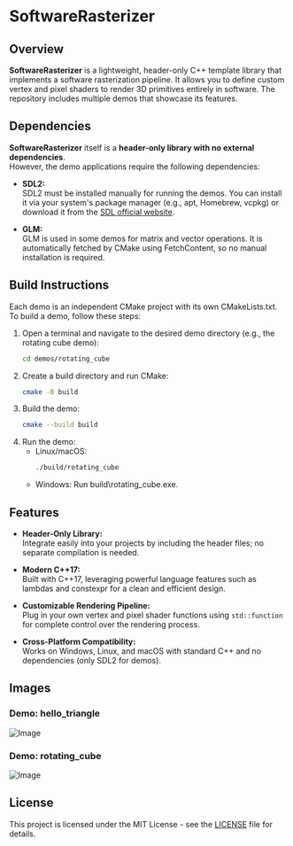 # SoftwareRasterizer

## Overview
**SoftwareRasterizer** is a lightweight, header-only C++ template library that implements a software rasterization pipeline. It allows you to define custom vertex and pixel shaders to render 3D primitives entirely in software. The repository includes multiple demos that showcase its features.

## Dependencies

**SoftwareRasterizer** itself is a **header-only library with no external dependencies**.  
However, the demo applications require the following dependencies:

- **SDL2:**  
  SDL2 must be installed manually for running the demos. You can install it via your system's package manager (e.g., apt, Homebrew, vcpkg) or download it from the [SDL official website](https://www.libsdl.org/).

- **GLM:**  
  GLM is used in some demos for matrix and vector operations. It is automatically fetched by CMake using FetchContent, so no manual installation is required.

## Build Instructions

Each demo is an independent CMake project with its own CMakeLists.txt. To build a demo, follow these steps:

1. Open a terminal and navigate to the desired demo directory (e.g., the rotating cube demo):
   ```bash
   cd demos/rotating_cube
   ```
2. Create a build directory and run CMake:
	```bash
	cmake -B build
	```
3. Build the demo:
	```bash
	cmake --build build
	```
4. Run the demo:
	+ Linux/macOS:
		```bash
		./build/rotating_cube
		```
	+ Windows:
		Run build\rotating_cube.exe.


## Features

- **Header-Only Library:**  
  Integrate easily into your projects by including the header files; no separate compilation is needed.
  
- **Modern C++17:**  
  Built with C++17, leveraging powerful language features such as lambdas and constexpr for a clean and efficient design.
  
- **Customizable Rendering Pipeline:**  
  Plug in your own vertex and pixel shader functions using `std::function` for complete control over the rendering process.

- **Cross-Platform Compatibility:**  
  Works on Windows, Linux, and macOS with standard C++ and no dependencies (only SDL2 for demos).

## Images
### Demo: hello_triangle
![Image](https://github.com/user-attachments/assets/72e6bf00-c4bf-4197-89cc-085c9a610759)
### Demo: rotating_cube
![Image](https://github.com/user-attachments/assets/b04c3daf-5858-47b2-9799-0d682c62ad63)

## License
This project is licensed under the MIT License - see the [LICENSE](LICENSE) file for details.
